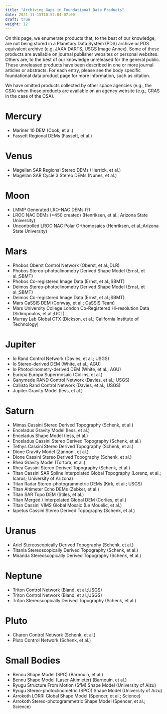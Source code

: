 ```yaml
---
title: "Archiving Gaps in Foundational Data Products"
date: 2021-11-15T10:52:04-07:00
draft: true
weight: 12
---
```


On this page, we enumerate products that, to the best of our knowledge, are not being stored in a Planetary Data System (PDS) archive or PDS equivalent archive (e.g, JAXA DARTS, USGS Image Annex). Some of these products are available on journal publisher websites or personal websites. Others are, to the best of our knowledge unreleased for the general public. These unreleased products have been described in one or more journal articles or abstracts. For each entry, please see the body specific foundational data product page for more information, such as citation. 

We have omitted products collected by other space agencies (e.g., the CSA) when those products are available on an agency website (e.g., GRAS in the case of the CSA).

# Mercury
  - Mariner 10 DEM (Cook, et al.)
  - Fassett Regional DEMs (Fassett, et al.)
# Venus
  - Magellan SAR Regional Stereo DEMs (Herrick, et al.)
  - Magellan SAR Cycle 3 Stereo DEMs (Nunes, et al.)
# Moon
  - LMMP Generated LRO-NAC DEMs (?)
  - LROC NAC DEMs (>450 created) (Henriksen, et al.; Arizona State University)
  - Uncontrolled LROC NAC Polar Orthomosaics (Henriksen, et al.;Arizona State University)
# Mars
  - Phobos Oberst Control Network (Oberst, et al.;DLR)
  - Phobos Stereo-photoclinometry Derived Shape Model (Ernst, et al.;SBMT)
  - Phobos Co-registered Image Data (Ernst, et al.;SBMT)
  - Deimos Stereo-photoclinometry Derived Shape Model (Ernst, et al.;SBMT)
  - Deimos Co-registered Image Data (Ernst, et al.;SBMT)
  - Mars CaSSIS DEM (Conway, et al.; CaSSIS Team)
  - Mars University College London Co-Registered Hi-resolution Data (Sidiropoulos, et al.;UCL)
  - Murray Lab Global CTX (Dickson, et al.; California Institute of Technology)
# Jupiter
  - Io Rand Control Network (Davies, et al.; USGS)
  - Io Stereo-derived DEM (White, et al.; AGU)
  - Io Photoclinometry-derived DEM (White, et al.; AGU)
  - Europa Europa Supermosaic (Collins, et al.)
  - Ganymede RAND Control Network (Davies, et al.; USGS)
  - Callisto Rand Control Network (Davies, et al.; USGS)
  - Jupiter Gravity Model (Iess, et al.)
# Saturn
  - Mimas Cassini Stereo Derived Topography (Schenk, et al.)
  - Enceladus Gravity Model (Iess, et al.)
  - Enceladus Shape Model (Iess, et al.)
  - Enceladus Cassini Stereo Derived Topography (Schenk, et al.)
  - Tethys Cassini Stereo Derived Topography (Schenk, et al.)
  - Dione Gravity Model (Zannoni, et al.)
  - Dione Cassini Stereo Derived Topography (Schenk, et al.)
  - Rhea Gravity Model (Tortora, et al.)
  - Rhea Cassini Stereo Derived Topography (Schenk, et al.)
  - Titan Cassini SAR Spline Interpolated Global Topography (Lorenz, et al.; Icarus; University of Arizona)
  - Titan Radar Stereo-photogrammetric DEMs (Kirk, et al.; USGS)
  - Titan Altimeter Echo DEMs (Zebker, et al.)
  - Titan SAR Topo DEM (Stiles, et al.)
  - Titan Merged / Interpolated Global DEM (Corlies, et al.)
  - Titan Cassini VIMS Global Mosaic (Le Mouélic, et al.)
  - Iapetus	Cassini Stereo Derived Topography (Schenk, et al.)
# Uranus
  - Ariel Stereoscopically Derived Topography (Schenk, et al.)
  - Titania	Stereoscopically Derived Topography (Schenk, et al.)
  - Miranda	Stereoscopically Derived Topography (Schenk, et al.)
# Neptune
  - Triton Control Network (Bland, et al.;USGS)
  - Triton Control Network (Bland, et al.;USGS)
  - Triton Stereoscopically Derived Topography (Schenk, et al.)
# Pluto
  - Charon Control Network (Schenk, et al.)
  - Pluto Control Network (Schenk, et al.)
# Small Bodies
  - Bennu Shape Model (SPC) (Barnouin, et al.)
  - Bennu Shape Model (Laser Altimieter) (Barnouin, et al.)
  - Ryugu Structure From Motion (SfM) Shape Model (University of Aizu)
  - Ryugu Stereo-photoclinometric (SPC)) Shape Model (University of Aizu)
  - Arrokoth LORRI Global Shape Model (Spencer, et al.; Science)
  - Arrokoth Stereo-photogrammetric Shape Model (Spencer, et al.; Science)
  